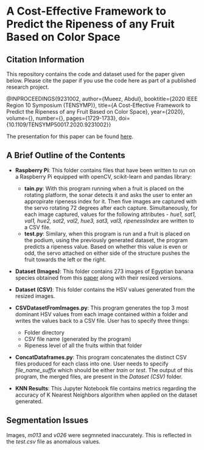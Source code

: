 # A Cost-Effective Framework to Predict the Ripeness of any Fruit Based on Color Space

## Citation Information
This repository contains the code and dataset used for the paper given below. Please cite the paper if you use the code here as part of a published research project. 

@INPROCEEDINGS{9231002,
  author={Mueez, Abdul},
  booktitle={2020 IEEE Region 10 Symposium (TENSYMP)}, 
  title={A Cost-Effective Framework to Predict the Ripeness of any Fruit Based on Color Space}, 
  year={2020},
  volume={},
  number={},
  pages={1729-1733},
  doi={10.1109/TENSYMP50017.2020.9231002}}

The presentation for this paper can be found [here](https://youtu.be/TQqIDKwov_Ms).


## A Brief Outline of the Contents

* **Raspberry Pi**: This folder contains files that have been written to run on a Raspberry Pi equipped with openCV, scikit-learn and pandas library:
  * **tain.py**: With this program running when a fruit is placed on the rotating platform, the sonar detects it and asks the user to enter an appropirate ripeness index for it. Then five images are captured with the servo rotating 72 degrees after each capture. Simultaneously, for each image captured, values for the following attributes -	*hue1,	sat1,	val1,	hue2,	sat2,	val2,	hue3,	sat3,	val3,	ripenessIndex* are written to a CSV file.
  * **test.py**: Similary, when this program is run and a fruit is placed on the podium, using the previously generated dataset, the program predicts a ripeness value. Based on whether this value is even or odd, the servo attached on either side of the structure pushes the fruit towards the left or the right.
  

* **Dataset (Images)**: This folder contains 273 images of Egyptian banana species obtained from this [paper](https://link.springer.com/article/10.1007/s13369-018-03695-5) along with their resized versions.

* **Dataset (CSV)**: This folder contains the HSV values generated from the resized images.

* **CSVDatasetFromImages.py**: This program generates the top 3 most dominant HSV values from each image contained within a folder and writes the values back to a CSV file. User has to specify three things:
  * Folder directory
  * CSV file name (generated by the program)
  * Ripeness level of all the fruits within that folder

* **ConcatDataframes.py**: This program concatenates the distinct CSV files produced for each class into one. User needs to specify *file_name_suffix* which should be either *train* or *test*. The output of this program, the merged files, are present in the *Dataset (CSV)* folder.
 
* 	**KNN Results**: This Jupyter Notebook file contains metrics regarding the accuracy of K Nearest Neighbors algorithm when applied on the dataset generated.

## Segmentation Issues
Images, *m013* and *v026* were segmneted inaccurately. This is reflected in the *test.csv* file as anomalous values.
